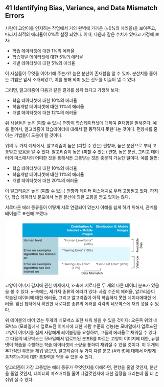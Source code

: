 ## 41 Identifying Bias, Variance, and Data Mismatch Errors

사람이 고양이를 인지하는 작업에서 거의 완벽에 가까운 (≈0%의 에러율)을 보여주고, 따라서 최적의 에러율이 0%로 설정 되었다. 이때, 다음과 같은 수치가 있따고 가정해 보자:

- 학습 데이터셋에 대한 1%의 에러율
- 학습개발 데이터셋에 대한 5%의 에러율
- 개발 데이터셋에 대한 5%의 에러율

이 사실들이 무엇을 이야기해 주는가? 높은 분산이 존재함을 알 수 있따. 분산치를 줄이는 기법은 앞서 소개되었고, 이를 통해 의미 있는 진도를 이끌어 낼 수 있다.

그러면, 알고리즘이 다음과 같은 결과를 성취 했다고 가정해 보자:

- 학습 데이터셋에 대한 10%의 에러율
- 학습개발 데이터셋에 대한 11%의 에러율
- 개발 데이터셋에 대한 12%의 에러율

위 사실들은 높은 (피할 수 있는) 편향이 학습데이터셋에 대하여 존재함을 말해준다. 예를 들어서, 알고리즘이 학습데이터에 대해서 잘 동작하지 못한다는 것이다. 편향치를 줄이는 기법들이 도움이 될 것이다.

위의 두 가지 예제에서, 알고리즘이 높은 (피할 수 있는) 편향과, 높은 분산으로 부터 고통받고 있음을 알 수 있다. 알고리즘이 높은 (피할 수 있는) 편향, 높은 분산, 그리고 데이터의 미스매치의 어떠한 것을 통해서든 고통받는 것은 충분히 가능한 일이다. 예를 들면:

- 학습 데이터셋에 대한 10%의 에러율
- 학습개발 데이터셋에 대한 11%의 에러율
- 개발 데이터셋에 대한 20%의 에러율

이 알고리즘은 높은 (피할 수 있는) 편향과 데이터 미스매치로 부터 고통받고 있다. 하지만, 학습 데이터셋 분포에서 높은 분산에 의한 고통을 받고 있지는 않다.

서로다른 에러 종류들이 어떻게 서로 연결되어 있는지 이해를 쉽게 하기 위해서, 관계를 테이블로 표현해 보겠다:

<div style="text-align=center">
  <img src="../img/41_1.PNG"/>
</div>

고양이 이미지 감지에 관한 예제에서, x-축에 서로다른 두 개의 다른 데이터 분포가 있음을 볼 수 있다. y-축에는, 세가지 종류의 에러가 있다: 사람 수준의 에러율, 알고리즘이 학습된 데이터에 대한 에러율, 그리고 알고리즘이 아직 학습하지 못한 데이터에대한 에러율. 앞선 챕터에서 확인한 서로다른 종류의 에러를 각각의 네모박스에 채워 넣을 수 있다.

위 테이블의 비어 있는 두개의 네모박스 또한 채워 넣을 수 있을 것이다: 오른쪽 위의 네모박스 (모바일에서 업로드된 이미지에 대한 사람 수준의 성능)는 모바일에서 업로드된 고양이 이미지를 실제 사람에게 레이블링을 요청하여, 그들의 에러율로 채워질 수 있다. 그 다음의 네모박스는 모바일에서 업로드된 분포B를 따르는 고양이 이미지에 대한, 뉴럴넷이 학습을 수행하는 학습 데이터셋의 소량을 통하여 채워질 수 있을 것이다. 이 두개의 추가적인 부분을 채워 넣으면, 알고리즘이 두 가지 다른 분포 (A와 B)에 대해서 어떻게 동작하는지에 대한 통찰력을 얻을 수 있을 수 있다.

알고리즘이 가장 고통밥는 에러 종류가 무엇인지를 이해하면, 편향을 줄일 것인지, 분산을 줄일 것인지, 데이터의 미스매치를 줄여 나갈것인지에 대한 결정을 내리는데 좀 더 손쉬워 질 수 있다.